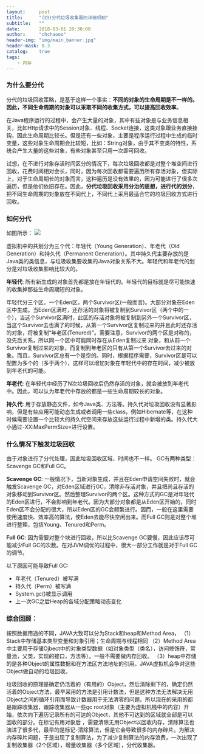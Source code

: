 ```yaml
---
layout:     post
title:      "(四)分代垃圾收集器的详细机制"
subtitle:   ""
date:       2018-03-01 20:30:00
author:     "chchaooo"
header-img: "img/main_banner.jpg"
header-mask: 0.3
catalog:    true
tags:
    - 内存
---
```


### 为什么要分代

分代的垃圾回收策略，是基于这样一个事实：**不同的对象的生命周期是不一样的。因此，不同生命周期的对象可以采取不同的收集方式，可以提高回收效率**。

在Java程序运行的过程中，会产生大量的对象，其中有些对象是与业务信息相关，比如Http请求中的Session对象、线程、Socket连接，这类对象跟业务直接挂钩，因此生命周期比较长。但是还有一些对象，主要是程序运行过程中生成的临时变量，这些对象生命周期会比较短，比如：String对象，由于其不变类的特性，系统会产生大量的这些对象，有些对象甚至只用一次即可回收。

试想，在不进行对象存活时间区分的情况下，每次垃圾回收都是对整个堆空间进行回收，花费时间相对会长，同时，因为每次回收都需要遍历所有存活对象，但实际上，对于生命周期长的对象而言，这种遍历是没有效果的，因为可能进行了很多次遍历，但是他们依旧存在。因此，**分代垃圾回收采用分治的思想，进行代的划分**，把不同生命周期的对象放在不同代上，不同代上采用最适合它的垃圾回收方式进行回收。

### 如何分代
如图所示：
![](https://cl.ly/341A2I3c2w1I/Image%202018-02-25%20at%209.42.11%20%E4%B8%8B%E5%8D%88.png)

虚拟机中的共划分为三个代：年轻代（Young Generation）、年老代（Old Generation）和持久代（Permanent Generation）。其中持久代主要存放的是Java类的类信息，与垃圾收集要收集的Java对象关系不大。年轻代和年老代的划分是对垃圾收集影响比较大的。

**年轻代**:
所有新生成的对象首先都是放在年轻代的。年轻代的目标就是尽可能快速的收集掉那些生命周期短的对象。

年轻代分三个区。一个Eden区，两个Survivor区(一般而言)。大部分对象在Eden区中生成。当Eden区满时，还存活的对象将被复制到Survivor区（两个中的一个），当这个Survivor区满时，此区的存活对象将被复制到另外一个Survivor区，当这个Survivor去也满了的时候，从第一个Survivor区复制过来的并且此时还存活的对象，将被复制“年老区(Tenured)”。需要注意，Survivor的两个区是对称的，没先后关系，所以同一个区中可能同时存在从Eden复制过来 对象，和从前一个Survivor复制过来的对象，而复制到年老区的只有从第一个Survivor去过来的对象。而且，Survivor区总有一个是空的。同时，根据程序需要，Survivor区是可以配置为多个的（多于两个），这样可以增加对象在年轻代中的存在时间，减少被放到年老代的可能。

**年老代**:
在年轻代中经历了N次垃圾回收后仍然存活的对象，就会被放到年老代中。因此，可以认为年老代中存放的都是一些生命周期较长的对象。

**持久代**:
用于存放静态文件，如今Java类、方法等。持久代对垃圾回收没有显著影响，但是有些应用可能动态生成或者调用一些class，例如Hibernate等，在这种时候需要设置一个比较大的持久代空间来存放这些运行过程中新增的类。持久代大小通过-XX:MaxPermSize=<N>进行设置。

### 什么情况下触发垃圾回收
由于对象进行了分代处理，因此垃圾回收区域、时间也不一样。
GC有两种类型：Scavenge GC和Full GC。

**Scavenge GC**: 一般情况下，当新对象生成，并且在Eden申请空间失败时，就会触发Scavenge GC，对Eden区域进行GC，清除非存活对象，并且把尚且存活的对象移动到Survivor区。然后整理Survivor的两个区。这种方式的GC是对年轻代的Eden区进行，不会影响到年老代。因为大部分对象都是从Eden区开始的，同时Eden区不会分配的很大，所以Eden区的GC会频繁进行。因而，一般在这里需要使用速度快、效率高的算法，使Eden去能尽快空闲出来。而Full GC则是对整个堆进行整理，包括Young、Tenured和Perm。

**Full GC**: 因为需要对整个块进行回收，所以比Scavenge GC要慢，因此应该尽可能减少Full GC的次数。在对JVM调优的过程中，很大一部分工作就是对于Full GC的调节。

以下原因可能导致Full GC:

* 年老代（Tenured）被写满
* 持久代（Perm）被写满
* System.gc()被显示调用
* 上一次GC之后Heap的各域分配策略动态变化


### 综合回顾：
按照数据用途的不同，JAVA大致可以分为Stack和heap和Method Area，
（1）Stack中存储基本类型变量和对象引用；生命周期与线程相同
（2）Method Area中主要用于存储Ojbect中的对象类型数据（如对象类型（类名），访问修饰符，常量池，父类，实现的接口，方法等）。一般不需要做内存回收。
（3）heap中存储的是各种Object的属性数据和在方法区方法地址的引用。JAVA虚拟机会争对这些Object做自动的垃圾回收。

垃圾回收的原理是确定仍活着的（有用的）Object，然后清除剩下的，确定仍然活着的Object方法，最早采用的方法是引用计数法，但是这种方法无法解决无用Object之间的循环引用而导致计数器用于无法清零的问题。所以现在的采用的都是跟踪收集器，跟踪收集器从一些gc root对象（主要为虚拟机栈中的内容）开始，依次向下遍历记录所有的可达的Object，其他不可达到的区域就全部是可以回收的部分。在标记有用对象后 ，需要清除无用Object以回收内存，清除算法也演进了很多代，最早的是标记-清除算法，但是它会导致很多的内存碎片。为解决内存碎片问题，于是出现了复制算法，为了减少复制算法的内存浪费，一次出现了复制收集器（2个区域），增量收集器（多个区域），分代收集器。

